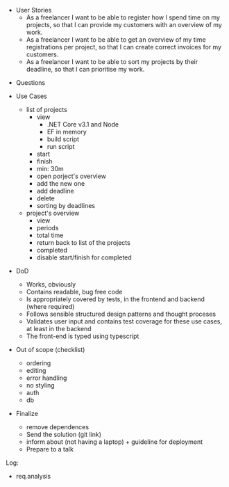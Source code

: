 + User Stories
    + As a freelancer I want to be able to register how I spend time on my projects, so that I can provide my customers with an overview of my work.
    + As a freelancer I want to be able to get an overview of my time registrations per project, so that I can create correct invoices for my customers.
    + As a freelancer I want to be able to sort my projects by their deadline, so that I can prioritise my work.

- Questions

- Use Cases
    - list of projects
        - view
            -  .NET Core v3.1 and Node  
            - EF in memory
            - build script
            - run script
        - start
        - finish
        - min: 30m
        - open porject's overview
        - add the new one
        - add deadline
        - delete 
        - sorting by deadlines        
    - project's overview 
        - view
        - periods
        - total time
        - return back to list of the projects
        - completed
        - disable start/finish for completed

- DoD
    - Works, obviously
    - Contains readable, bug free code
    - Is appropriately covered by tests, in the frontend and backend (where required)
    - Follows sensible structured design patterns and thought proceses
    - Validates user input and contains test coverage for these use cases, at least in the backend
    - The front-end is typed using typescript

-   Out of scope (checklist)
    - ordering
    - editing
    - error handling
    - no styling
    - auth
    - db

- Finalize
    - remove dependences
    - Send the solution (git link)
    - inform about (not having a laptop) + guideline for deployment
    - Prepare to a talk


Log:
- req.analysis 